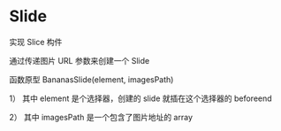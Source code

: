 # Slide

实现 Slice 构件

通过传递图片 URL 参数来创建一个 Slide

函数原型 BananasSlide(element, imagesPath)

1） 其中 element 是个选择器，创建的 slide 就插在这个选择器的 beforeend

2） 其中 imagesPath 是一个包含了图片地址的 array

